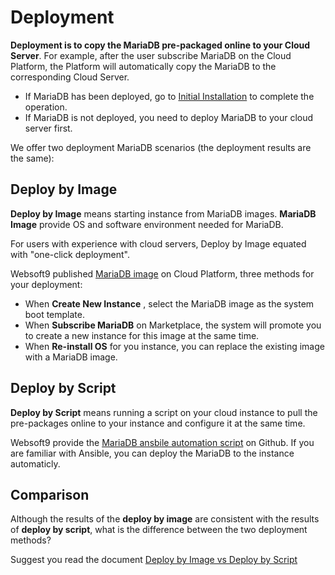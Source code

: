 # Deployment

**Deployment is to copy the MariaDB pre-packaged online to your Cloud Server**. For example, after the user subscribe MariaDB on the Cloud Platform, the Platform will automatically copy the MariaDB to the corresponding Cloud Server.

- If MariaDB has been deployed, go to [Initial Installation](/zh/stack-installation.md) to complete the operation.
- If MariaDB is not deployed, you need to deploy MariaDB to your cloud server first.

We offer two deployment MariaDB scenarios (the deployment results are the same):

## Deploy by Image

**Deploy by Image** means starting instance from MariaDB images. **MariaDB Image** provide OS and software environment needed for MariaDB.

For users with experience with cloud servers, Deploy by Image equated with "one-click deployment".

Websoft9 published [MariaDB image](https://apps.websoft9.com/mysql) on Cloud Platform, three methods for your deployment:

* When **Create New Instance** , select the MariaDB image as the system boot template.
* When **Subscribe MariaDB** on Marketplace, the system will promote you to create a new instance for this image at the same time.
* When **Re-install OS** for you instance, you can replace the existing image with a MariaDB image.

## Deploy by Script

**Deploy by Script** means running a script on your cloud instance to pull the pre-packages online to your instance and configure it at the same time.

Websoft9 provide the [MariaDB ansbile automation script](https://github.com/Websoft9/ansible-mysql) on Github. If you are familiar with Ansible, you can deploy the MariaDB to the instance automaticly.

## Comparison

Although the results of the **deploy by image** are consistent with the results of **deploy by script**, what is the difference between the two deployment methods?

Suggest you read the document [Deploy by Image vs Deploy by Script](https://support.websoft9.com/docs/faq/bz-product.html#deployment-comparison)